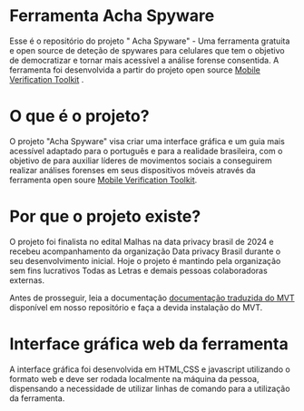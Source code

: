 # Ferramenta Acha Spyware
Esse é o repositório do projeto " Acha Spyware"  - Uma ferramenta gratuita e open source de deteção de spywares para celulares que tem o objetivo de democratizar e tornar mais acessível a análise forense consentida. A ferramenta foi desenvolvida a partir do projeto open source [Mobile Verification Toolkit](https://github.com/mvt-project/mvt) .

# O que é o projeto?

O projeto "Acha Spyware" visa criar uma interface gráfica e um guia mais acessível adaptado para o português e para a realidade brasileira, com o objetivo de para auxiliar líderes de movimentos sociais a  conseguirem realizar análises forenses em seus dispositivos móveis através da ferramenta open soure [Mobile Verification Toolkit](https://github.com/mvt-project/mvt).

# Por que o projeto existe?

O projeto foi finalista no edital Malhas na data privacy brasil de 2024 e recebeu acompanhamento da organização Data privacy Brasil durante o seu desenvolvimento inicial. Hoje o projeto é  mantindo pela organização sem fins lucrativos Todas as Letras e demais pessoas colaboradoras externas.

Antes de prosseguir, leia a documentação <a href="https://github.com/todasasletras/ferramenta-deteccao-spywares-mobile/blob/main/Documentação-traduzida-MVT.md" target="_blank">documentação traduzida do MVT</a>
disponível em nosso repositório e faça a devida instalação do MVT.

 # Interface gráfica web da ferramenta

 A interface gráfica foi desenvolvida em HTML,CSS e javascript utilizando o formato web e deve ser rodada localmente na máquina da pessoa, dispensando a necessidade de utilizar linhas de comando para a utilização da ferramenta.

